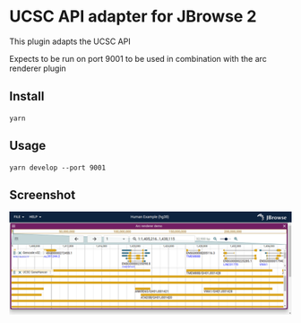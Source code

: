 # UCSC API adapter for JBrowse 2

This plugin adapts the UCSC API

Expects to be run on port 9001 to be used in combination with the arc renderer plugin

## Install

    yarn

## Usage

    yarn develop --port 9001

## Screenshot

![](img/1.png)
